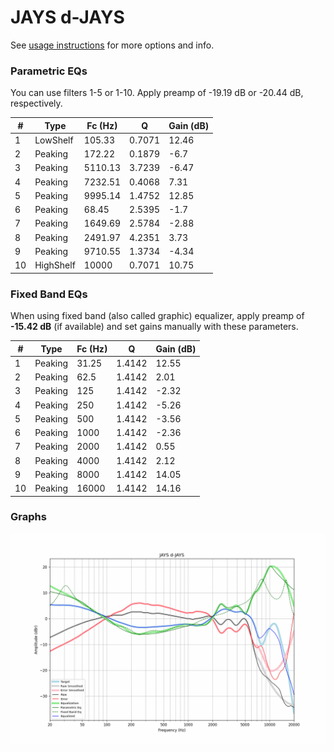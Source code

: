 # JAYS d-JAYS
See [usage instructions](https://github.com/jaakkopasanen/AutoEq#usage) for more options and info.

### Parametric EQs
You can use filters 1-5 or 1-10. Apply preamp of -19.19 dB or -20.44 dB, respectively.

|   # | Type      |   Fc (Hz) |      Q |   Gain (dB) |
|-----|-----------|-----------|--------|-------------|
|   1 | LowShelf  |    105.33 | 0.7071 |       12.46 |
|   2 | Peaking   |    172.22 | 0.1879 |       -6.7  |
|   3 | Peaking   |   5110.13 | 3.7239 |       -6.47 |
|   4 | Peaking   |   7232.51 | 0.4068 |        7.31 |
|   5 | Peaking   |   9995.14 | 1.4752 |       12.85 |
|   6 | Peaking   |     68.45 | 2.5395 |       -1.7  |
|   7 | Peaking   |   1649.69 | 2.5784 |       -2.88 |
|   8 | Peaking   |   2491.97 | 4.2351 |        3.73 |
|   9 | Peaking   |   9710.55 | 1.3734 |       -4.34 |
|  10 | HighShelf |  10000    | 0.7071 |       10.75 |

### Fixed Band EQs
When using fixed band (also called graphic) equalizer, apply preamp of **-15.42 dB** (if available) and set gains manually with these parameters.

|   # | Type    |   Fc (Hz) |      Q |   Gain (dB) |
|-----|---------|-----------|--------|-------------|
|   1 | Peaking |     31.25 | 1.4142 |       12.55 |
|   2 | Peaking |     62.5  | 1.4142 |        2.01 |
|   3 | Peaking |    125    | 1.4142 |       -2.32 |
|   4 | Peaking |    250    | 1.4142 |       -5.26 |
|   5 | Peaking |    500    | 1.4142 |       -3.56 |
|   6 | Peaking |   1000    | 1.4142 |       -2.36 |
|   7 | Peaking |   2000    | 1.4142 |        0.55 |
|   8 | Peaking |   4000    | 1.4142 |        2.12 |
|   9 | Peaking |   8000    | 1.4142 |       14.05 |
|  10 | Peaking |  16000    | 1.4142 |       14.16 |

### Graphs
![](./JAYS%20d-JAYS.png)
